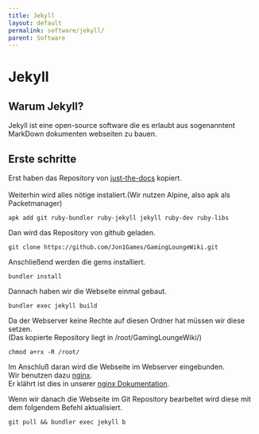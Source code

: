 ```yaml
---
title: Jekyll
layout: default
permalink: software/jekyll/
parent: Software
---
```


# Jekyll

## Warum Jekyll?

Jekyll ist eine open-source software die es erlaubt aus sogenanntent MarkDown dokumenten webseiten zu bauen.

## Erste schritte

Erst haben das Repository von [just-the-docs](https://github.com/just-the-docs/just-the-docs/tree/main) kopiert.<br>
<br>
Weiterhin wird alles nötige instaliert.(Wir nutzen Alpine, also apk als Packetmanager)
```
apk add git ruby-bundler ruby-jekyll jekyll ruby-dev ruby-libs 
```

Dan wird das Repository von github geladen.
```
git clone https://github.com/Jon1Games/GamingLoungeWiki.git
```

Anschließend werden die gems installiert.
```
bundler install
```

Dannach haben wir die Webseite einmal gebaut.
```
bundler exec jekyll build
```

Da der Webserver keine Rechte auf diesen Ordner hat müssen wir diese setzen.<br>
(Das kopierte Repository liegt in /root/GamingLoungeWiki/)
```
chmod a+rx -R /root/
```

Im Anschluß daran wird die Webseite im Webserver eingebunden.<br>
Wir benutzen dazu [nginx](https://nginx.org/en/).<br>
Er klährt ist dies in unserer [nginx Dokumentation](software/nginx/).<br>

Wenn wir danach die Webseite im Git Repository bearbeitet wird diese mit dem folgendem Befehl aktualisiert.
```
git pull && bundler exec jekyll b
```
